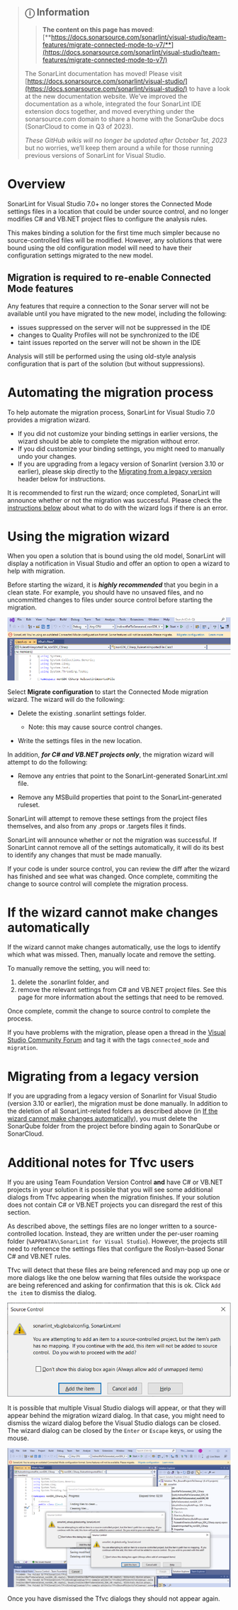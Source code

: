 > ## ⓘ **Information**
>
>>**The content on this page has moved**: [**https://docs.sonarsource.com/sonarlint/visual-studio/team-features/migrate-connected-mode-to-v7/**](https://docs.sonarsource.com/sonarlint/visual-studio/team-features/migrate-connected-mode-to-v7/)  
>
>The SonarLint documentation has moved! Please visit [https://docs.sonarsource.com/sonarlint/visual-studio/](https://docs.sonarsource.com/sonarlint/visual-studio/) to have a look at the new documentation website. We’ve improved the documentation as a whole, integrated the four SonarLint IDE extension docs together, and moved everything under the sonarsource.com domain to share a home with the SonarQube docs (SonarCloud to come in Q3 of 2023).
>
>*These GitHub wikis will no longer be updated after October 1st, 2023* but no worries, we’ll keep them around a while for those running previous versions of SonarLint for Visual Studio.
>

# Overview

SonarLint for Visual Studio 7.0+ no longer stores the Connected Mode settings files in a location that could be under source control, and no longer modifies C# and VB.NET project files to configure the analysis rules.

This makes binding a solution for the first time much simpler because no source-controlled files will be modified. However, any solutions that were bound using the old configuration model will need to have their configuration settings migrated to the new model.

## Migration is required to re-enable Connected Mode features
Any features that require a connection to the Sonar server will not be available until you have migrated to the new model, including the following:
* issues suppressed on the server will not be suppressed in the IDE
* changes to Quality Profiles will not be synchronized to the IDE
* taint issues reported on the server will not be shown in the IDE

Analysis will still be performed using the using old-style analysis configuration that is part of the solution (but without suppressions).

# Automating the migration process

To help automate the migration process, SonarLint for Visual Studio 7.0 provides a migration wizard. 

* If you did not customize your binding settings in earlier versions, the wizard should be able to complete the migration without error.
* If you did customize your binding settings, you might need to manually undo your changes. 
* If you are upgrading from a legacy version of Sonarlint (version 3.10 or earlier), please skip directly to the [Migrating from a legacy version](#migrating-from-a-legacy-version) header below for instructions.

It is recommended to first run the wizard; once completed, SonarLint will announce whether or not the migration was successful. Please check the [instructions below](#if-the-wizard-cannot-make-changes-automatically) about what to do with the wizard logs if there is an error.


# Using the migration wizard

When you open a solution that is bound using the old model, SonarLint will display a notification in Visual Studio and offer an option to open a wizard to help with migration.

Before starting the wizard, it is **_highly recommended_** that you begin in a clean state. For example, you should have no unsaved files, and no uncommitted changes to files under source control before starting the migration.

![Migrate configuration](images/MigrateToV7/migrate-connected-mode-configuration_v7_0.PNG)

Select **Migrate configuration** to start the Connected Mode migration wizard. The wizard will do the following:

* Delete the existing .sonarlint settings folder.
    * Note: this may cause source control changes.

* Write the settings files in the new location.

In addition, **_for C# and VB.NET projects only_**, the migration wizard will attempt to do the following:

* Remove any <AdditionalFiles> entries that point to the SonarLint-generated SonarLint.xml file.

* Remove any <CodeAnalysisRuleSet> MSBuild properties that point to the SonarLint-generated ruleset.

SonarLint will attempt to remove these settings from the project files themselves, and also from any .props or .targets files it finds.

SonarLint will announce whether or not the migration was successful. If SonarLint cannot remove all of the settings automatically, it will do its best to identify any changes that must be made manually.

If your code is under source control, you can review the diff after the wizard has finished and see what was changed. Once complete, commiting the change to source control will complete the migration process.

# If the wizard cannot make changes automatically

If the wizard cannot make changes automatically, use the logs to identify which what was missed. Then, manually locate and remove the setting. 

To manually remove the setting, you will need to:

1. delete the .sonarlint folder, and
1. remove the relevant settings from C# and VB.NET project files. See this page for more information about the settings that need to be removed.

Once complete, commit the change to source control to complete the process.

If you have problems with the migration, please open a thread in the [Visual Studio Community Forum](https://community.sonarsource.com/tags/c/sl/visual-studio/35/connected_mode) and tag it with the tags `connected_mode` and `migration`.

# Migrating from a legacy version

If you are upgrading from a legacy version of Sonarlint for Visual Studio (version 3.10 or earlier), the migration must be done manually. In addition to the deletion of all SonarLint-related folders as described above (in [If the wizard cannot make changes automatically](#if-the-wizard-cannot-make-changes-automatically)), you must delete the SonarQube folder from the project before binding again to SonarQube or SonarCloud.

# Additional notes for Tfvc users
If you are using Team Foundation Version Control **and** have C# or VB.NET projects in your solution it is possible that you will see some additional dialogs from Tfvc appearing when the migration finishes. If your solution does not contain C# or VB.NET projects you can disregard the rest of this section.

As described above, the settings files are no longer written to a source-controlled location. Instead, they are written under the per-user roaming folder (`%APPDATA%\SonarLint for Visual Studio`). However, the projects still need to reference the settings files that configure the Roslyn-based Sonar C# and VB.NET rules.

Tfvc will detect that these files are being referenced and may pop up one or more dialogs like the one below warning that files outside the workspace are being referenced and asking for confirmation that this is ok. Click `Add the item` to dismiss the dialog.

![Tfvc confirmation dialog](images/MigrateToV7/migrate-connected-mode-tfvc_single_vs_dialog_v7_0.png)

It is possible that multiple Visual Studio dialogs will appear, or that they will appear behind the migration wizard dialog. In that case, you might need to dismiss the wizard dialog before the Visual Studio dialogs can be closed. The wizard dialog can be closed by the `Enter` or `Escape` keys, or using the mouse.

![Tfvc confirmation dialog](images/MigrateToV7/migrate-connected-mode-tfvc_multiple_overlaid_vs_dialogs_v7_0.png)

Once you have dismissed the Tfvc dialogs they should not appear again.
